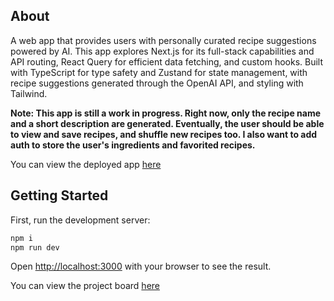 ## About

A web app that provides users with personally curated recipe suggestions powered by AI. This app explores Next.js for its full-stack capabilities and API routing, React Query for efficient data fetching, and custom hooks. Built with TypeScript for type safety and Zustand for state management, with recipe suggestions generated through the OpenAI API, and styling with Tailwind. 

**Note: This app is still a work in progress. Right now, only the recipe name and a short description are generated. Eventually, the user should be able to view and save recipes, and shuffle new recipes too. I also want to add auth to store the user's ingredients and favorited recipes.**

You can view the deployed app [here](whats-cookin-v2.vercel.app)

## Getting Started

First, run the development server:

```bash
npm i
npm run dev
```

Open [http://localhost:3000](http://localhost:3000) with your browser to see the result.

You can view the project board [here](http://localhost:3000](https://github.com/users/rickytrandev/projects/6))
